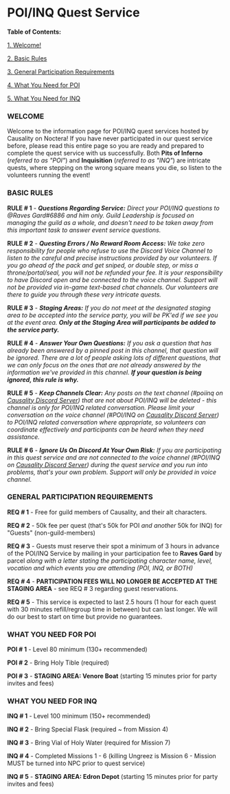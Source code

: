# POI/INQ Quest Service

**Table of Contents:**

[1. Welcome!](#welcome)

[2. Basic Rules](#basic-rules)

[3. General Participation Requirements](#general-participation-requirements)

[4. What You Need for POI](#what-you-need-for-poi)

[5. What You Need for INQ](#what-you-need-for-inq)

### WELCOME

Welcome to the information page for POI/INQ quest services hosted by Causality on Noctera! If you have never participated in our quest service before, please read this entire page so you are ready and prepared to complete the quest service with us successfully. Both **Pits of Inferno** (_referred to as "POI"_) and **Inquisition** (_referred to as "INQ"_) are intricate quests, where stepping on the wrong square means you die, so listen to the volunteers running the event!

### BASIC RULES

**RULE # 1** - _**Questions Regarding Service:** Direct your POI/INQ questions to @Raves Gard#6886 and him only. Guild Leadership is focused on managing the guild as a whole, and doesn't need to be taken away from this important task to answer event service questions._

**RULE # 2** - _**Questing Errors / No Reward Room Access:** We take zero responsibility for people who refuse to use the Discord Voice Channel to listen to the careful and precise instructions provided by our volunteers. If you go ahead of the pack and get sniped, or double step, or miss a throne/portal/seal, you will not be refunded your fee. It is your responsibility to have Discord open and be connected to the voice channel. Support will not be provided via in-game text-based chat channels. Our volunteers are there to guide you through these very intricate quests._

**RULE # 3** - _**Staging Areas:** If you do not meet at the designated staging area to be accepted into the service party, you will be PK'ed if we see you at the event area. **Only at the Staging Area will participants be added to the service party.**_

**RULE # 4** - _**Answer Your Own Questions:** If you ask a question that has already been answered by a pinned post in this channel, that question will be ignored. There are a lot of people asking lots of different questions, that we can only focus on the ones that are not already answered by the information we've provided in this channel. **If your question is being ignored, this rule is why.**_

**RULE # 5** - _**Keep Channels Clear:** Any posts on the text channel (#poiinq on [Causality Discord Server](https://discord.gg/zbUvG4k)) that are not about POI/INQ will be deleted - this channel is only for POI/INQ related conversation. Please limit your conversation on the voice channel (#POI/INQ on [Causality Discord Server](https://discord.gg/zbUvG4k)) to POI/INQ related conversation where appropriate, so volunteers can coordinate effectively and participants can be heard when they need assistance._

**RULE # 6** - _**Ignore Us On Discord At Your Own Risk:** If you are participating in this quest service and are not connected to the voice channel (#POI/INQ on [Causality Discord Server](https://discord.gg/zbUvG4k)) during the quest service and you run into problems, that's your own problem. Support will only be provided in voice channel._

### GENERAL PARTICIPATION REQUIREMENTS

**REQ # 1** - Free for guild members of Causality, and their alt characters.

**REQ # 2** - 50k fee per quest (that's 50k for POI _and another_ 50k for INQ) for "Guests" (non-guild-members)

**REQ # 3** - Guests must reserve their spot a minimum of 3 hours in advance of the POI/INQ Service by mailing in your participation fee to **Raves Gard** by parcel _along with a letter stating the participating character name, level, vocation and which events you are attending (POI, INQ, or BOTH)_

**REQ # 4** - **PARTICIPATION FEES WILL NO LONGER BE ACCEPTED AT THE STAGING AREA** - see REQ # 3 regarding guest reservations.

**REQ # 5** - This service is expected to last 2.5 hours (1 hour for each quest with 30 minutes refill/regroup time in between) but can last longer. We will do our best to start on time but provide no guarantees.

### WHAT YOU NEED FOR POI

**POI # 1** - Level 80 minimum (130+ recommended)

**POI # 2** - Bring Holy Tible (required)

**POI # 3** - **STAGING AREA: Venore Boat** (starting 15 minutes prior for party invites and fees)

### WHAT YOU NEED FOR INQ

**INQ # 1** - Level 100 minimum (150+ recommended)

**INQ # 2** - Bring Special Flask (required ~ from Mission 4)

**INQ # 3** - Bring Vial of Holy Water (required for Mission 7)

**INQ # 4** - Completed Missions 1 - 6 (killing Ungreez is Mission 6 - Mission MUST be turned into NPC prior to quest service)

**INQ # 5** - **STAGING AREA: Edron Depot** (starting 15 minutes prior for party invites and fees)
